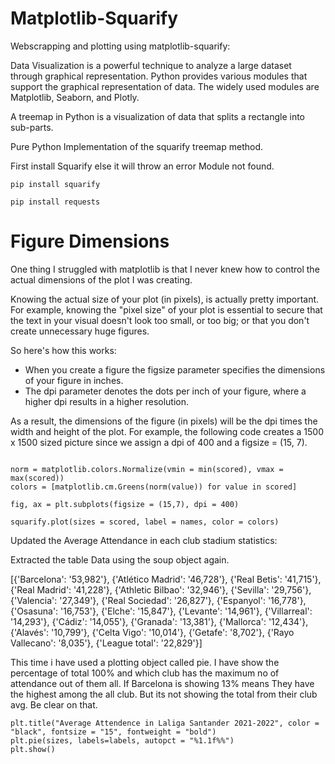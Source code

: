 <h1> Matplotlib-Squarify </h1>
Webscrapping and plotting using matplotlib-squarify:

Data Visualization is a powerful technique to analyze a large dataset through graphical representation. Python provides various modules that support the graphical representation of data. The widely used modules are Matplotlib, Seaborn, and Plotly.

A treemap in Python is a visualization of data that splits a rectangle into sub-parts.

Pure Python Implementation of the squarify treemap method.

First install Squarify else it will throw an error Module not found.

` pip install squarify `

`pip install requests`

<h1>Figure Dimensions</h1>


One thing I struggled with  matplotlib is that I never knew how to control the actual dimensions of the plot I was creating.

Knowing the actual size of your plot (in pixels), is actually pretty important. For example, knowing the "pixel size" of your plot is essential to secure that the text in your visual doesn't look too small, or too big; or that you don't create unnecessary huge figures.

So here's how this works:

* When you create a figure the figsize parameter specifies the dimensions of your figure in inches.
* The dpi parameter denotes the dots per inch of your figure, where a higher dpi results in a higher resolution.

As a result, the dimensions of the figure (in pixels) will be the dpi times the width and height of the plot. For example, the following code creates a 1500 x 1500 sized picture since we assign a dpi of 400 and a figsize = (15, 7).


```

norm = matplotlib.colors.Normalize(vmin = min(scored), vmax = max(scored))
colors = [matplotlib.cm.Greens(norm(value)) for value in scored]

fig, ax = plt.subplots(figsize = (15,7), dpi = 400)

squarify.plot(sizes = scored, label = names, color = colors)

```

Updated the Average Attendance in each club stadium statistics:

Extracted the table Data using the soup object again.

[{'Barcelona': '53,982'},
 {'Atlético Madrid': '46,728'},
 {'Real Betis': '41,715'},
 {'Real Madrid': '41,228'},
 {'Athletic Bilbao': '32,946'},
 {'Sevilla': '29,756'},
 {'Valencia': '27,349'},
 {'Real Sociedad': '26,827'},
 {'Espanyol': '16,778'},
 {'Osasuna': '16,753'},
 {'Elche': '15,847'},
 {'Levante': '14,961'},
 {'Villarreal': '14,293'},
 {'Cádiz': '14,055'},
 {'Granada': '13,381'},
 {'Mallorca': '12,434'},
 {'Alavés': '10,799'},
 {'Celta Vigo': '10,014'},
 {'Getafe': '8,702'},
 {'Rayo Vallecano': '8,035'},
 {'League total': '22,829'}]
 
 This time i have used a plotting object called pie.
 I have show the percentage of total 100% and which club has the maximum no of attendance out of them all. If Barcelona is showing 13% means
 They have the highest among the all club.  But its not showing the total from their club avg.
 Be clear on that.
 
 ```
plt.title("Average Attendence in Laliga Santander 2021-2022", color = "black", fontsize = "15", fontweight = "bold")
plt.pie(sizes, labels=labels, autopct = "%1.1f%%")
plt.show()
 
 ```
